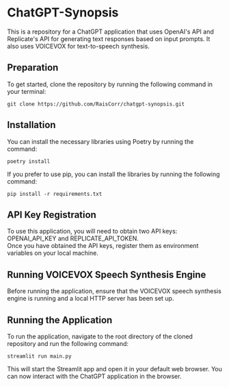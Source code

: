 # ChatGPT-Synopsis
This is a repository for a ChatGPT application that uses OpenAI's API and Replicate's API for generating text responses based on input prompts. It also uses VOICEVOX for text-to-speech synthesis.

## Preparation
To get started, clone the repository by running the following command in your terminal:

```
git clone https://github.com/RaisCorr/chatgpt-synopsis.git
```

## Installation
You can install the necessary libraries using Poetry by running the command:

```
poetry install
```

If you prefer to use pip, you can install the libraries by running the following command:
```
pip install -r requirements.txt
```

## API Key Registration
To use this application, you will need to obtain two API keys: OPENAI_API_KEY and REPLICATE_API_TOKEN.  
Once you have obtained the API keys, register them as environment variables on your local machine.

## Running VOICEVOX Speech Synthesis Engine
Before running the application, ensure that the VOICEVOX speech synthesis engine is running and a local HTTP server has been set up.

## Running the Application
To run the application, navigate to the root directory of the cloned repository and run the following command:
```
streamlit run main.py
```

This will start the Streamlit app and open it in your default web browser. You can now interact with the ChatGPT application in the browser.
